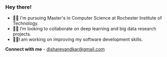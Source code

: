 ### Hey there! 	

- :woman_student: I'm pursuing Master's in Computer Science at Rochester Institute of Technology.
- :woman_technologist: I’m looking to collaborate on deep learning and big data research projects.
- :sassy_woman:I am working on improving my software development skills.


**Connect with me** - disharevandkar@gmail.com



